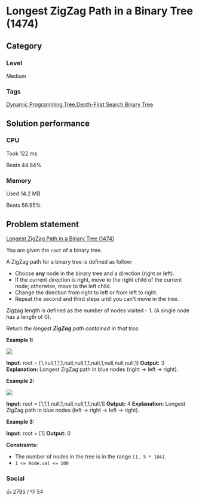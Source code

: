 # Longest ZigZag Path in a Binary Tree (1474)

## Category

### Level

Medium

### Tags

[Dynamic Programming](https://leetcode.com/tag/dynamic-programming),[Tree](https://leetcode.com/tag/tree),[Depth-First Search](https://leetcode.com/tag/depth-first-search),[Binary Tree](https://leetcode.com/tag/binary-tree)

## Solution performance

### CPU

Took 122 ms

Beats 44.84%

### Memory

Used 14.2 MB

Beats 56.95%

## Problem statement

[Longest ZigZag Path in a Binary Tree (1474)](https://leetcode.com/problems/longest-zigzag-path-in-a-binary-tree)

You are given the `root` of a binary tree.

A ZigZag path for a binary tree is defined as follow:

* Choose **any** node in the binary tree and a direction (right or left).
* If the current direction is right, move to the right child of the current node; otherwise, move to the left child.
* Change the direction from right to left or from left to right.
* Repeat the second and third steps until you can't move in the tree.

Zigzag length is defined as the number of nodes visited - 1\. (A single node has a length of 0).

Return _the longest **ZigZag** path contained in that tree_.

**Example 1:**

![](https://assets.leetcode.com/uploads/2020/01/22/sample_1_1702.png) 


**Input:** root = [1,null,1,1,1,null,null,1,1,null,1,null,null,null,1]
**Output:** 3
**Explanation:** Longest ZigZag path in blue nodes (right -> left -> right).

**Example 2:**

![](https://assets.leetcode.com/uploads/2020/01/22/sample_2_1702.png) 


**Input:** root = [1,1,1,null,1,null,null,1,1,null,1]
**Output:** 4
**Explanation:** Longest ZigZag path in blue nodes (left -> right -> left -> right).

**Example 3:**


**Input:** root = [1]
**Output:** 0

**Constraints:**

* The number of nodes in the tree is in the range `[1, 5 * 104]`.
* `1 <= Node.val <= 100`

### Social

:thumbsup: 2795 / :thumbsdown: 54

